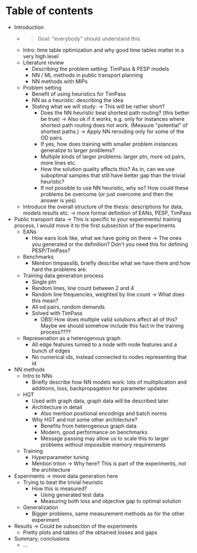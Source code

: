 # Table of contents
- Introduction
    - > Goal: "everybody" should understand this.
    - Intro: time table optimization and why good time tables matter in a very high level
    - Literature review
        - Describing the problem setting: TimPass & PESP models
        - NN / ML methods in public transport planning
        - NN methods with MIPs
    - Problem setting
        - Benefit of using heuristics for TimPass
        - NN as a heuristic: describing the idea
        - Stating what we will study:
            -> This will be rather short?
            - Does the NN heuristic beat shortest path routing? (this better be true)
                -> Also ok if it works, e.g. only for instances where shortest path routing does not work.  (Measure "potential" of shortest paths.)
                -> Apply NN rerouting only for some of the OD pairs.
            - If yes, how does training with smaller problem instances generalize to larger problems?
            - Multiple kinds of larger problems: larger ptn, more od pairs, more lines etc.
            - How the solution quality affects this? As in, can we use suboptimal samples that still have better gap than the trivial heuristic?
            - If not possible to use NN heuristic, why so? How could these problems be overcome (or just overcome and then the answer is yes)
    - Introduce the overall structure of the thesis: descriptions for data, models results etc.
-> more formal definition of EANs, PESP, TimPass
- Public transport data
    -> This is specific to your experiments/ training process, I would move it to the first subsection of the experiments
    - EANs
        - How eans look like, what we have going on there
        -> The ones you generated or the definition? Don't you need this for defining PESP/TimPass?
    - Benchmarks
        - Mention timpasslib, briefly describe what we have there and how hard the problems are.
    - Training data generation process
        - Single ptn
        - Random lines, line count between 2 and 4
        - Random line frequencies, weighted by line count
            -> What does this mean?
        - All od pairs, random demands
        - Solved with TimPass
            - OBS! How does multiple valid solutions affect all of this? Maybe we should somehow include this fact in the training process????
    - Represenation as a heterogenous graph
        - All edge features turned to a node with node features and a bunch of edges
        - No numerical ids, instead connected to nodes representing that id
- NN methods
    - Intro to NNs
        - Briefly describe how NN models work: lots of multiplication and additions, loss, backpropagation for parameter updates
    - HGT
        - Used with graph data, graph data will be described later
        - Architecture in detail
            - Also mention positional encodings and batch norms
        - Why HGT and not some other architecture?
            - Benefits from heterogenous graph data
            - Modern, good performance on benchmarks
            - Message passing may allow us to scale this to larger problems without impossible memory requirements
    - Training
        - Hyperparameter tuning
        - Mention triton
            -> Why here? This is part of the experiments, not the architecture
- Experiments
    -> move data generation here
    - Trying to beat the trivial heuristic
        - How this is measured?
            - Using generated test data
            - Measuring both loss and objective gap to optimal solution
    - Generalization
        - Bigger problems, same measurement methods as for the other experiment
- Results
    -> Could be subsection of the experiments
    - Pretty plots and tables of the obtained losses and gaps
- Summary, conclusions
    - ...